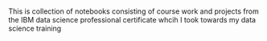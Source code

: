 # 
This is collection of notebooks consisting of course work and projects from the IBM data science professional certificate whcih I took towards my data science training
